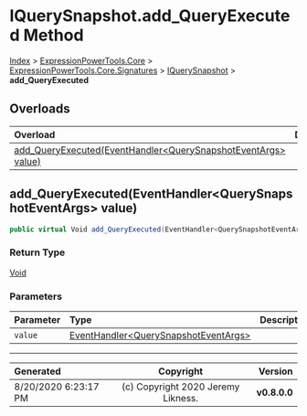 ﻿# IQuerySnapshot.add_QueryExecuted Method

[Index](../index.md) > [ExpressionPowerTools.Core](ExpressionPowerTools.Core.a.md) > [ExpressionPowerTools.Core.Signatures](ExpressionPowerTools.Core.Signatures.n.md) > [IQuerySnapshot](ExpressionPowerTools.Core.Signatures.IQuerySnapshot.i.md) > **add_QueryExecuted**



## Overloads

| Overload | Description |
| :-- | :-- |
| [add_QueryExecuted(EventHandler&lt;QuerySnapshotEventArgs> value)](#add_queryexecutedeventhandlerquerysnapshoteventargs-value) |  |
## add_QueryExecuted(EventHandler&lt;QuerySnapshotEventArgs> value)



```csharp
public virtual Void add_QueryExecuted(EventHandler<QuerySnapshotEventArgs> value)
```

### Return Type

 [Void](https://docs.microsoft.com/dotnet/api/system.void) 

### Parameters

| Parameter | Type | Description |
| :-- | :-- | :-- |
| `value` | [EventHandler&lt;QuerySnapshotEventArgs>](https://docs.microsoft.com/dotnet/api/system.eventhandler-1) |  |



---

| Generated | Copyright | Version |
| :-- | :-: | --: |
| 8/20/2020 6:23:17 PM | (c) Copyright 2020 Jeremy Likness. | **v0.8.0.0** |
